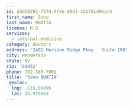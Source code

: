 ```yaml
---
id: ddd30292-f57d-4fde-89d3-42b7d1d86dc4
first_name: Sonu
last_name: BHATIA
license: M.D.
services:
  - internal-medicine
category: doctors
address: '2401 Horizon Ridge Pkwy   Suite 100'
city: Henderson
state: NV
zip: '89052'
phone: 702-385-7001
title: 'Sonu BHATIA'
_geoloc:
  lng: -115.09895
  lat: 35.979863
---
```

